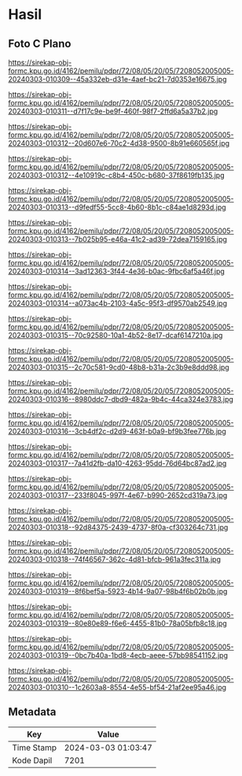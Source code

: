 # Hasil

## Foto C Plano

https://sirekap-obj-formc.kpu.go.id/4162/pemilu/pdpr/72/08/05/20/05/7208052005005-20240303-010309--45a332eb-d31e-4aef-bc21-7d0353e16675.jpg

https://sirekap-obj-formc.kpu.go.id/4162/pemilu/pdpr/72/08/05/20/05/7208052005005-20240303-010311--d7f17c9e-be9f-460f-98f7-2ffd6a5a37b2.jpg

https://sirekap-obj-formc.kpu.go.id/4162/pemilu/pdpr/72/08/05/20/05/7208052005005-20240303-010312--20d607e6-70c2-4d38-9500-8b91e660565f.jpg

https://sirekap-obj-formc.kpu.go.id/4162/pemilu/pdpr/72/08/05/20/05/7208052005005-20240303-010312--4e10919c-c8b4-450c-b680-37f8619fb135.jpg

https://sirekap-obj-formc.kpu.go.id/4162/pemilu/pdpr/72/08/05/20/05/7208052005005-20240303-010313--d9fedf55-5cc8-4b60-8b1c-c84ae1d8293d.jpg

https://sirekap-obj-formc.kpu.go.id/4162/pemilu/pdpr/72/08/05/20/05/7208052005005-20240303-010313--7b025b95-e46a-41c2-ad39-72dea7159165.jpg

https://sirekap-obj-formc.kpu.go.id/4162/pemilu/pdpr/72/08/05/20/05/7208052005005-20240303-010314--3ad12363-3f44-4e36-b0ac-9fbc6af5a46f.jpg

https://sirekap-obj-formc.kpu.go.id/4162/pemilu/pdpr/72/08/05/20/05/7208052005005-20240303-010314--a073ac4b-2103-4a5c-95f3-df9570ab2549.jpg

https://sirekap-obj-formc.kpu.go.id/4162/pemilu/pdpr/72/08/05/20/05/7208052005005-20240303-010315--70c92580-10a1-4b52-8e17-dcaf6147210a.jpg

https://sirekap-obj-formc.kpu.go.id/4162/pemilu/pdpr/72/08/05/20/05/7208052005005-20240303-010315--2c70c581-9cd0-48b8-b31a-2c3b9e8ddd98.jpg

https://sirekap-obj-formc.kpu.go.id/4162/pemilu/pdpr/72/08/05/20/05/7208052005005-20240303-010316--8980ddc7-dbd9-482a-9b4c-44ca324e3783.jpg

https://sirekap-obj-formc.kpu.go.id/4162/pemilu/pdpr/72/08/05/20/05/7208052005005-20240303-010316--3cb4df2c-d2d9-463f-b0a9-bf9b3fee776b.jpg

https://sirekap-obj-formc.kpu.go.id/4162/pemilu/pdpr/72/08/05/20/05/7208052005005-20240303-010317--7a41d2fb-da10-4263-95dd-76d64bc87ad2.jpg

https://sirekap-obj-formc.kpu.go.id/4162/pemilu/pdpr/72/08/05/20/05/7208052005005-20240303-010317--233f8045-997f-4e67-b990-2652cd319a73.jpg

https://sirekap-obj-formc.kpu.go.id/4162/pemilu/pdpr/72/08/05/20/05/7208052005005-20240303-010318--92d84375-2439-4737-8f0a-cf303264c731.jpg

https://sirekap-obj-formc.kpu.go.id/4162/pemilu/pdpr/72/08/05/20/05/7208052005005-20240303-010318--74f46567-362c-4d81-bfcb-961a3fec311a.jpg

https://sirekap-obj-formc.kpu.go.id/4162/pemilu/pdpr/72/08/05/20/05/7208052005005-20240303-010319--8f6bef5a-5923-4b14-9a07-98b4f6b02b0b.jpg

https://sirekap-obj-formc.kpu.go.id/4162/pemilu/pdpr/72/08/05/20/05/7208052005005-20240303-010319--80e80e89-f6e6-4455-81b0-78a05bfb8c18.jpg

https://sirekap-obj-formc.kpu.go.id/4162/pemilu/pdpr/72/08/05/20/05/7208052005005-20240303-010319--0bc7b40a-1bd8-4ecb-aeee-57bb98541152.jpg

https://sirekap-obj-formc.kpu.go.id/4162/pemilu/pdpr/72/08/05/20/05/7208052005005-20240303-010310--1c2603a8-8554-4e55-bf54-21af2ee95a46.jpg


## Metadata

| Key        | Value               |
| ---------- | ------------------- |
| Time Stamp | 2024-03-03 01:03:47 |
| Kode Dapil | 7201                |



